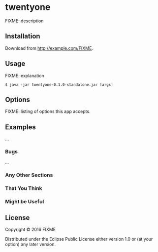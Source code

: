 # twentyone

FIXME: description

## Installation

Download from http://example.com/FIXME.

## Usage

FIXME: explanation

    $ java -jar twentyone-0.1.0-standalone.jar [args]

## Options

FIXME: listing of options this app accepts.

## Examples

...

### Bugs

...

### Any Other Sections
### That You Think
### Might be Useful

## License

Copyright © 2016 FIXME

Distributed under the Eclipse Public License either version 1.0 or (at
your option) any later version.
